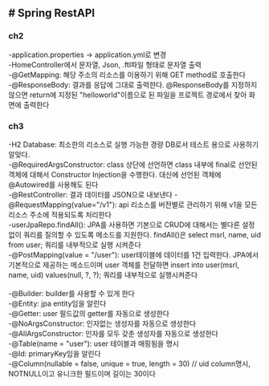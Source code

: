 <h2># Spring RestAPI</h2>

<h3>ch2</h3>
-application.properties -> application.yml로 변경</br>
-HomeController에서 문자열, Json, .ftl파일 형태로 문자열 출력</br>
-@GetMapping: 해당 주소의 리소스를 이용하기 위해 GET method로 호출한다</br>
-@ResponseBody: 결과를 응답에 그대로 출력한다. @ResponseBody를 지정하지 않으면 return에 지정된 "helloworld"이름으로 된 파일을 프로젝트 경로에서 찾아 화면에 출력한다</br>

<h3>ch3</h3>
-H2 Database: 최소한의 리소스로 실행 가능한 경량 DB로서 테스트 용으로 사용하기 알맞다.</br>
-@RequiredArgsConstructor: class 상단에 선언하면 class 내부에 final로 선언된 객체에 대해서 Constructor Injection을 수행한다. 대신에 선언된 객체에 @Autowired를 사용해도 된다</br>
-@RestController: 결과 데이터를 JSON으로 내보낸다
-@RequestMapping(value="/v1"): api 리소스를 버전별로 관리하기 위해 v1을 모든 리소스 주소에 적용되도록 처리한다</br>
-userJpaRepo.findAll(): JPA를 사용하면 기본으로 CRUD에 대해서는 별다른 설정 없이 쿼리를 질의할 수 있도록 메소드를 지원한다. findAll()은 select msrl, name, uid from user; 쿼리를 내부적으로 실행 시켜준다</br>
-@PostMapping(value = "/user"): user테이블에 데이터를 1건 입력한다. JPA에서 기본적으로 제공하는  메소드이며 user 객체를 전달하면 insert into user(msrl, name, uid) values(null, ?, ?); 쿼리를 내부적으로 실행시켜준다</br></br>
-@Builder: builder를 사용할 수 있게 한다</br>
-@Entity: jpa entity임을 알린다</br>
-@Getter: user 필드값의 getter를 자동으로 생성한다</br>
-@NoArgsConstructor: 인자없는 생성자를 자동으로 생성한다</br>
-@AllArgsConstructor: 인자를 모두 갖춘 생성자를 자동으로 생성한다</br>
-@Table(name = "user"): user 테이블과 매핑됨을 명시</br>
-@Id: primaryKey임을 알린다</br>
-@Column(nullable = false, unique = true, length = 30) // uid column명시, NOTNULL이고 유니크한 필드이며 길이는 30이다</br>









